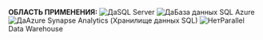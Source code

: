 <Token>**ОБЛАСТЬ ПРИМЕНЕНИЯ:** ![Да](media/yes-icon.png)SQL Server ![Да](media/yes-icon.png)База данных SQL Azure ![Да](media/yes-icon.png)Azure Synapse Analytics (Хранилище данных SQL) ![Нет](media/no-icon.png)Parallel Data Warehouse </Token>

